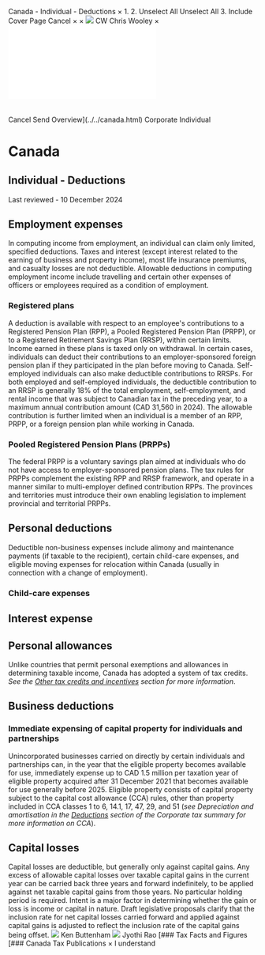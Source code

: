 Canada - Individual - Deductions
×
1.
2.
Unselect All
Unselect All
3.
Include Cover Page
Cancel
×
×
![](../../-/media/world-wide-tax-summaries/attachments/global---chris-wooley.ashx%3Frev=ac5e5f3223b34096b1afc2a6009c7320&revision=ac5e5f32-23b3-4096-b1af-c2a6009c7320&hash=859B7ADC84DC2CBEC9760E9E6EE7DE6D0A8BFCDF)
CW
Chris Wooley
×
![](deductions.html)
######
Cancel
Send
Overview](../../canada.html)
Corporate
Individual
# Canada
## Individual - Deductions
Last reviewed - 10 December 2024
## Employment expenses
In computing income from employment, an individual can claim only limited, specified deductions. Taxes and interest (except interest related to the earning of business and property income), most life insurance premiums, and casualty losses are not deductible. Allowable deductions in computing employment income include travelling and certain other expenses of officers or employees required as a condition of employment.
### Registered plans
A deduction is available with respect to an employee's contributions to a Registered Pension Plan (RPP), a Pooled Registered Pension Plan (PRPP), or to a Registered Retirement Savings Plan (RRSP), within certain limits. Income earned in these plans is taxed only on withdrawal. In certain cases, individuals can deduct their contributions to an employer-sponsored foreign pension plan if they participated in the plan before moving to Canada.
Self-employed individuals can also make deductible contributions to RRSPs.
For both employed and self-employed individuals, the deductible contribution to an RRSP is generally 18% of the total employment, self-employment, and rental income that was subject to Canadian tax in the preceding year, to a maximum annual contribution amount (CAD 31,560 in 2024). The allowable contribution is further limited when an individual is a member of an RPP, PRPP, or a foreign pension plan while working in Canada.
### Pooled Registered Pension Plans (PRPPs)
The federal PRPP is a voluntary savings plan aimed at individuals who do not have access to employer-sponsored pension plans. The tax rules for PRPPs complement the existing RPP and RRSP framework, and operate in a manner similar to multi-employer defined contribution RPPs. The provinces and territories must introduce their own enabling legislation to implement provincial and territorial PRPPs.
## Personal deductions
Deductible non-business expenses include alimony and maintenance payments (if taxable to the recipient), certain child-care expenses, and eligible moving expenses for relocation within Canada (usually in connection with a change of employment).
### Child-care expenses
## Interest expense
## Personal allowances
Unlike countries that permit personal exemptions and allowances in determining taxable income, Canada has adopted a system of tax credits. *See the [Other tax credits and incentives](other-tax-credits-and-incentives.html) section for more information*.
## Business deductions
### Immediate expensing of capital property for individuals and partnerships
Unincorporated businesses carried on directly by certain individuals and partnerships can, in the year that the eligible property becomes available for use, immediately expense up to CAD 1.5 million per taxation year of eligible property acquired after 31 December 2021 that becomes available for use generally before 2025. Eligible property consists of capital property subject to the capital cost allowance (CCA) rules, other than property included in CCA classes 1 to 6, 14.1, 17, 47, 29, and 51 (*see Depreciation and amortisation in the [Deductions](../corporate/deductions.html) section of the Corporate tax summary for more information on CCA*).
## Capital losses
Capital losses are deductible, but generally only against capital gains. Any excess of allowable capital losses over taxable capital gains in the current year can be carried back three years and forward indefinitely, to be applied against net taxable capital gains from those years. No particular holding period is required. Intent is a major factor in determining whether the gain or loss is income or capital in nature. Draft legislative proposals clarify that the inclusion rate for net capital losses carried forward and applied against capital gains is adjusted to reflect the inclusion rate of the capital gains being offset.
![](../../-/media/world-wide-tax-summaries/attachments/canada---ken_buttenham.ashx%3Frev=0002aa3cba7e4221a00d2a61283aaf24&revision=0002aa3c-ba7e-4221-a00d-2a61283aaf24&hash=8239380963A428C8503F2F3881EF047D7164F6BE)
Ken Buttenham
![](../../-/media/world-wide-tax-summaries/20220531154958187.ashx%3Frev=388622403273427baaeaede3e50bcfea&revision=38862240-3273-427b-aaea-ede3e50bcfea&hash=093C1A2DFB91D12ECBCBA35069C814B7A0655476)
Jyothi Rao
[### Tax Facts and Figures
[### Canada Tax Publications
×
I understand